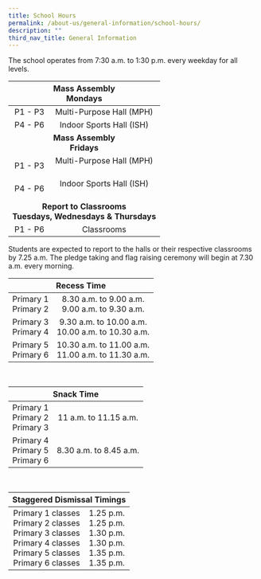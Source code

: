```yaml
---
title: School Hours
permalink: /about-us/general-information/school-hours/
description: ""
third_nav_title: General Information
---
```

The school operates from 7:30 a.m. to 1:30 p.m. every weekday for all levels.

<table>
<thead>
  <tr>
    <th style="text-align: center;" colspan="5">Mass Assembly<br>Mondays</th>
  </tr>
</thead>
<tbody>
  <tr>
    <td style="text-align: right;">P1 - P3</td>
    <td style="text-align: center;" colspan="4">Multi-Purpose Hall (MPH)<br></td>
  </tr>
  <tr>
    <td style="text-align: right">P4 - P6</td>
    <td style="text-align: center;" colspan="4">Indoor Sports Hall (ISH)<br></td>
  </tr>
  <tr>
    <td style="text-align: center;" colspan="5"><b>Mass Assembly<br>Fridays<b></b></b></td>
  </tr>
  <tr>
    <td style="text-align: right;">P1 - P3</td>
    <td style="text-align: center;" colspan="4">Multi-Purpose Hall (MPH)<br><br></td>
  </tr>
  <tr>
    <td style="text-align: right">P4 - P6</td>
    <td style="text-align: center;" colspan="4">Indoor Sports Hall (ISH)<br><br></td>
  </tr>
  <tr>
    <td style="text-align: center;" colspan="5"><b>Report to Classrooms<br>Tuesdays, Wednesdays &amp; Thursdays<b></b></b></td>
  </tr>
  <tr>
    <td style="text-align: right;">P1 - P6</td>
    <td style="text-align: center;" colspan="4">Classrooms<br>  </td>
  </tr>
</tbody>
</table>

Students are expected to report to the halls or their respective classrooms by 7.25 a.m. The pledge taking and flag raising ceremony will begin at 7.30 a.m. every morning.

<table>
<thead>
  <tr>
    <th style="text-align: center;" colspan="2">Recess Time</th>
  </tr>
</thead>
<tbody>
  <tr>
    <td style="text-align: right">Primary 1<br>Primary 2</td>
    <td style="text-align: center;">8.30 a.m. to 9.00 a.m.<br>9.00 a.m. to 9.30 a.m.</td>
  </tr>
  <tr>
    <td style="text-align: right">Primary 3<br>Primary 4</td>
    <td style="text-align: center;">9.30 a.m. to 10.00 a.m.<br>10.00 a.m. to 10.30 a.m.</td>
  </tr>
  <tr>
    <td style="text-align: right">Primary 5<br>Primary 6</td>
    <td style="text-align: center;">10.30 a.m. to 11.00 a.m.<br>11.00 a.m. to 11.30 a.m.</td>
  </tr>
</tbody>
</table>

<br>

<table>
<thead>
  <tr>
    <th style="text-align: center;" colspan="2">Snack Time</th>
  </tr>
</thead>
<tbody>
  <tr>
    <td style="text-align: right">Primary 1<br>Primary 2<br>Primary 3</td>
    <td style="text-align: center;">11 a.m. to 11.15 a.m.</td>
  </tr>
  <tr>
    <td style="text-align: right">Primary 4<br>Primary 5<br>Primary 6</td>
    <td style="text-align: center;">8.30 a.m. to 8.45 a.m.</td>
  </tr>
</tbody>
</table>

<br>

<table>
<thead>
  <tr>
    <th style="text-align: center;" colspan="2">Staggered Dismissal Timings</th>
  </tr>
</thead>
<tbody>
  <tr>
    <td style="text-align: center">Primary 1 classes<br>Primary 2 classes<br>Primary 3 classes <br>Primary 4 classes<br>Primary 5 classes<br>Primary 6 classes</td>
    <td>1.25 p.m.<br>1.25 p.m.<br>1.30 p.m.<br>1.30 p.m.<br>1.35 p.m.<br>1.35 p.m.</td>
  </tr>
</tbody>
</table>